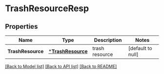 # TrashResourceResp

## Properties
Name | Type | Description | Notes
------------ | ------------- | ------------- | -------------
**TrashResource** | [***TrashResource**](TrashResource.md) | trash resource | [default to null]

[[Back to Model list]](../README.md#documentation-for-models) [[Back to API list]](../README.md#documentation-for-api-endpoints) [[Back to README]](../README.md)


